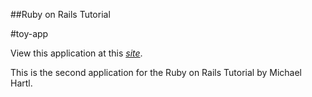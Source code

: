 ##Ruby on Rails Tutorial

#toy-app

View this application at this [*site*](https://floating-fjord-89448.herokuapp.com/).

This is the second application for the Ruby on Rails Tutorial by Michael Hartl.
